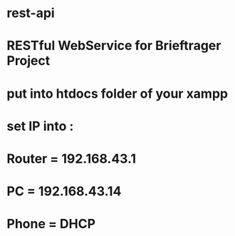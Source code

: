 # rest-api
# RESTful WebService for Brieftrager Project
# put into htdocs folder of your xampp

# set IP into :
# Router = 192.168.43.1
# PC = 192.168.43.14
# Phone = DHCP
